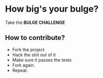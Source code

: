 # How big's your bulge?
Take the **BULGE CHALLENGE**

## How to contribute?
* Fork the project
* Hack the shit out of it
* Make sure it passes the tests
* Fork again.
* Repeat.
